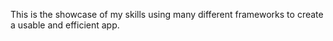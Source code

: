 This is the showcase of my skills using many different frameworks to create a usable and efficient app.